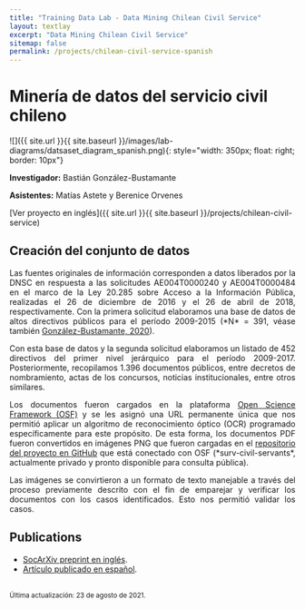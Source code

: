 ```yaml
---
title: "Training Data Lab - Data Mining Chilean Civil Service"
layout: textlay
excerpt: "Data Mining Chilean Civil Service"
sitemap: false
permalink: /projects/chilean-civil-service-spanish
---
```


# Minería de datos del servicio civil chileno

![]({{ site.url }}{{ site.baseurl }}/images/lab-diagrams/datsaset_diagram_spanish.png){: style="width: 350px; float: right; border: 10px"}

**Investigador:** Bastián González-Bustamante

**Asistentes:** Matías Astete y Berenice Orvenes

[Ver proyecto en inglés]({{ site.url }}{{ site.baseurl }}/projects/chilean-civil-service) 

## Creación del conjunto de datos 

<p align="justify">Las fuentes originales de información corresponden a datos liberados por la DNSC en respuesta a las solicitudes AE004T0000240 y AE004T0000484 en el marco de la Ley 20.285 sobre Acceso a la Información Pública, realizadas el 26 de diciembre de 2016 y el 26 de abril de 2018, respectivamente. Con la primera solicitud elaboramos una base de datos de altos directivos públicos para el período 2009-2015 (*N* = 391, véase también <a href="https://doi.org/10.1111/blar.13044" target="_blank">González-Bustamante, 2020</a>).</p> 

<p align="justify">Con esta base de datos y la segunda solicitud elaboramos un listado de 452 directivos del primer nivel jerárquico para el período 2009-2017. Posteriormente, recopilamos 1.396 documentos públicos, entre decretos de nombramiento, actas de los concursos, noticias institucionales, entre otros similares.</p> 

<p align="justify">Los documentos fueron cargados en la plataforma <a href="https://doi.org/10.17605/OSF.IO/WBF6M" target="_blank">Open Science Framework (OSF)</a> y se les asignó una URL permanente única que nos permitió aplicar un algoritmo de reconocimiento óptico (OCR) programado específicamente para este propósito. De esta forma, los documentos PDF fueron convertidos en imágenes PNG que fueron cargadas en el <a href="https://github.com/bgonzalezbustamante" target="_blank">repositorio del proyecto en GitHub</a> que está conectado con OSF (*surv-civil-servants*, actualmente privado
y pronto disponible para consulta pública).</p>

<p align="justify">Las imágenes se convirtieron a un formato de texto manejable a través del proceso previamente descrito con el fin de emparejar y verificar los documentos con los casos identificados. Esto nos permitió validar los casos.</p>

## Publications

<ul>
<li><a href="https://doi.org/10.31235/osf.io/vshcz" target="_blank">SocArXiv preprint en inglés</a>.</li>
<li><a href="https://doi.org/10.22370/rgp.2020.9.2.2920" target="_blank">Artículo publicado en español</a>.</li>
</ul>
<br />
<small>Última actualización: 23 de agosto de 2021.</small>